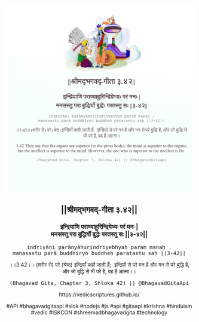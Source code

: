 <img src="../../asset/BG_3_42.png"/>
<center><h2>||श्रीमद्‍भगवद्‍-गीता ३.४२||</h2>
<h3>इन्द्रियाणि पराण्याहुरिन्द्रियेभ्यः परं मनः |<br/>मनसस्तु परा बुद्धिर्यो बुद्धेः परतस्तु सः ||३-४२||</h3>
<pre>indriyāṇi parāṇyāhurindriyebhyaḥ paraṃ manaḥ .<br/>manasastu parā buddhiryo buddheḥ paratastu saḥ ||3-42||</pre>
<p>।।3.42।। (शरीर से) परे (श्रेष्ठ) इन्द्रियाँ कही जाती हैं;  इन्द्रियों से परे मन है और मन से परे बुद्धि है, और जो बुद्धि से भी परे है, वह है आत्मा।।</p>
<pre>(Bhagavad Gita, Chapter 3, Shloka 42) || @BhagavadGitaApi</pre><p>https://vedicscriptures.github.io/</p><p>#API #bhagavadgitaapi #slok #nodejs #js #api #gitaapi #krishna #hinduism #vedic #ISKCON #shreemadbhagavadgita #technology</p></center>